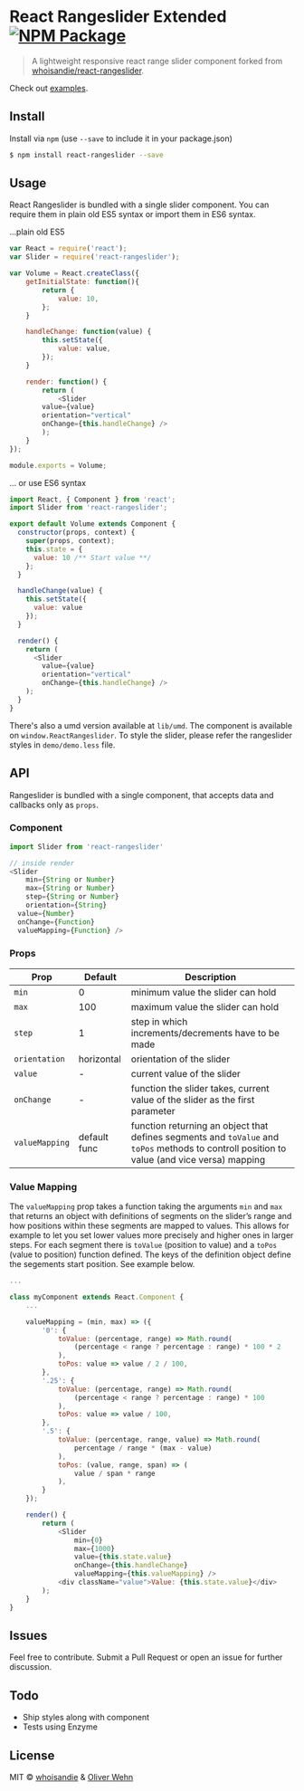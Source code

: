 # React Rangeslider Extended [![NPM Package][npm_img]][npm_site]
> A lightweight responsive react range slider component forked from [whoisandie/react-rangeslider](https://github.com/whoisandie/react-rangeslider).

Check out [examples](https://oliverwehn.github.io/react-rangeslider-extended).

## Install
Install via `npm` (use `--save` to include it in your package.json)

```bash
$ npm install react-rangeslider --save
```

## Usage
React Rangeslider is bundled with a single slider component. You can require them in plain old ES5 syntax or import them in ES6 syntax.

...plain old ES5

```js
var React = require('react');
var Slider = require('react-rangeslider');

var Volume = React.createClass({
	getInitialState: function(){
		return {
			value: 10,
		};
	}

	handleChange: function(value) {
		this.setState({
			value: value,
		});
	}

	render: function() {
		return (
			<Slider
        value={value}
        orientation="vertical"
        onChange={this.handleChange} />
		);
	}
});

module.exports = Volume;
```

... or use ES6 syntax

```js
import React, { Component } from 'react';
import Slider from 'react-rangeslider';

export default Volume extends Component {
  constructor(props, context) {
    super(props, context);
    this.state = {
      value: 10 /** Start value **/
    };
  }

  handleChange(value) {
    this.setState({
      value: value
    });
  }

  render() {
    return (
      <Slider
        value={value}
        orientation="vertical"
        onChange={this.handleChange} />
    );
  }
}
```
There's also a umd version available at `lib/umd`. The component is available on `window.ReactRangeslider`. To style the slider, please refer the rangeslider styles in `demo/demo.less` file.

## API
Rangeslider is bundled with a single component, that accepts data and callbacks only as `props`.

### Component

```js
import Slider from 'react-rangeslider'

// inside render
<Slider
	min={String or Number}
	max={String or Number}
	step={String or Number}
	orientation={String}
  value={Number}
  onChange={Function}
  valueMapping={Function} />
```

### Props

Prop   	 			 |  Default      |  Description
---------   	 |  -------      |  -----------
`min`     		 |  0				   	 |  minimum value the slider can hold
`max`    			 |  100				   |  maximum value the slider can hold
`step` 				 |  1          	 |  step in which increments/decrements have to be made
`orientation`  |  horizontal   |  orientation of the slider
`value`  			 |  -            |  current value of the slider
`onChange`  	 |  -            |  function the slider takes, current value of the slider as the first parameter
`valueMapping` |  default func |  function returning an object that defines segments and `toValue` and `toPos` methods to controll position to value (and vice versa) mapping

### Value Mapping
The `valueMapping` prop takes a function taking the arguments `min` and `max` that returns an object with definitions of segments on the slider’s range and how positions within these segments are mapped to values. 
This allows for example to let you set lower values more precisely and higher ones in larger steps. For each segment there is `toValue` (position to value) and a `toPos` (value to position) function defined. 
The keys of the definition object define the segements start position. See example below.
```js
...

class myComponent extends React.Component {
	...

	valueMapping = (min, max) => ({
		'0': {
			toValue: (percentage, range) => Math.round(
				(percentage < range ? percentage : range) * 100 * 2
			),
			toPos: value => value / 2 / 100,
		},
		'.25': {
			toValue: (percentage, range) => Math.round(
				(percentage < range ? percentage : range) * 100
			),
			toPos: value => value / 100,
		},
		'.5': {
			toValue: (percentage, range, value) => Math.round(
				percentage / range * (max - value)
			),
			toPos: (value, range, span) => (
				value / span * range
			),
		}
	});

	render() {
		return (
			<Slider
				min={0}
				max={1000}
				value={this.state.value}
				onChange={this.handleChange}
				valueMapping={this.valueMapping} />
			<div className="value">Value: {this.state.value}</div>
		);
	}
}
```

## Issues
Feel free to contribute. Submit a Pull Request or open an issue for further discussion.


## Todo
- Ship styles along with component
- Tests using Enzyme

## License
MIT &copy; [whoisandie](http://whoisandie.com) & [Oliver Wehn](http://oliverwehn.com)

[npm_img]: https://img.shields.io/npm/v/react-rangeslider-extended.svg?style=flat-square
[npm_site]: https://www.npmjs.org/package/react-rangeslider-extended
